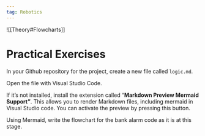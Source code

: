 ```yaml
---
tag: Robotics
---
```

![[Theory#Flowcharts]]


# Practical Exercises

In your Github repository for the project, create a new file called `logic.md`.

Open the file with Visual Studio Code. 

If it’s not installed, install the extension called “**Markdown Preview Mermaid Support”**. This allows you to render Markdown files, including mermaid in Visual Studio code. You can activate the preview by pressing this button.


Using Mermaid, write the flowchart for the bank alarm code as it is at this stage.